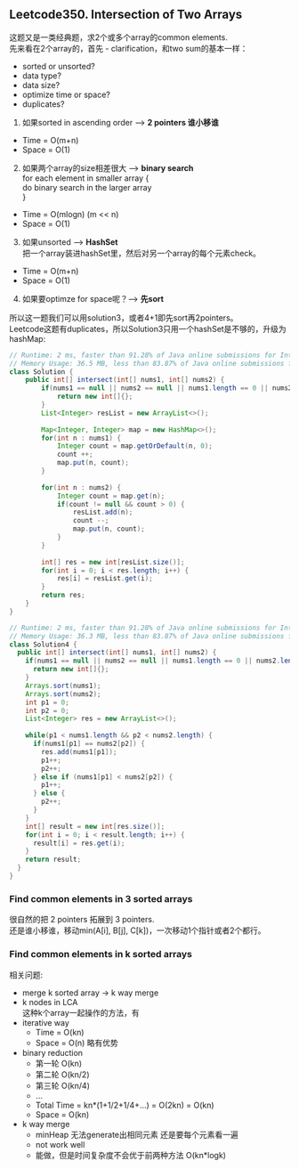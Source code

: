 ## Leetcode350. Intersection of Two Arrays
这题又是一类经典题，求2个或多个array的common elements.  
先来看在2个array的，首先 - clarification，和two sum的基本一样：  
* sorted or unsorted?
* data type?
* data size?
* optimize time or space? 
* duplicates?  

1. 如果sorted in ascending order --> **2 pointers 谁小移谁**
- Time = O(m+n)  
- Space = O(1)  
2. 如果两个array的size相差很大 --> **binary search**  
for each element in smaller array {  
   do binary search in the larger array  
}  
- Time = O(mlogn) (m << n)
- Space = O(1) 
3. 如果unsorted --> **HashSet**  
把一个array装进hashSet里，然后对另一个array的每个元素check。  
- Time = O(m+n)  
- Space = O(1)  
4. 如果要optimze for space呢？--> **先sort**  

所以这一题我们可以用solution3，或者4+1即先sort再2pointers。  
Leetcode这题有duplicates，所以Solution3只用一个hashSet是不够的，升级为hashMap:  
```java
// Runtime: 2 ms, faster than 91.28% of Java online submissions for Intersection of Two Arrays II.
// Memory Usage: 36.5 MB, less than 83.87% of Java online submissions for Intersection of Two Arrays II.
class Solution {
    public int[] intersect(int[] nums1, int[] nums2) {
        if(nums1 == null || nums2 == null || nums1.length == 0 || nums2.length == 0) {
            return new int[]{};
        }
        List<Integer> resList = new ArrayList<>();
        
        Map<Integer, Integer> map = new HashMap<>();
        for(int n : nums1) {
            Integer count = map.getOrDefault(n, 0);
            count ++;
            map.put(n, count);
        }
        
        for(int n : nums2) {
            Integer count = map.get(n);
            if(count != null && count > 0) {
                resList.add(n);
                count --;
                map.put(n, count);
            }
        }
        
        int[] res = new int[resList.size()];
        for(int i = 0; i < res.length; i++) {
            res[i] = resList.get(i);
        }
        return res;
    }
}
```
```java
// Runtime: 2 ms, faster than 91.28% of Java online submissions for Intersection of Two Arrays II.
// Memory Usage: 36.3 MB, less than 83.87% of Java online submissions for Intersection of Two Arrays II.
class Solution4 {
  public int[] intersect(int[] nums1, int[] nums2) {
    if(nums1 == null || nums2 == null || nums1.length == 0 || nums2.length == 0) {
      return new int[]{};
    } 
    Arrays.sort(nums1);
    Arrays.sort(nums2);
    int p1 = 0;
    int p2 = 0;
    List<Integer> res = new ArrayList<>();
    
    while(p1 < nums1.length && p2 < nums2.length) {
      if(nums1[p1] == nums2[p2]) {
        res.add(nums1[p1]);
        p1++;
        p2++;
      } else if (nums1[p1] < nums2[p2]) {
        p1++;
      } else {
        p2++;
      }
    }
    int[] result = new int[res.size()];
    for(int i = 0; i < result.length; i++) {
      result[i] = res.get(i);
    } 
    return result;
  }
}
```
### Find common elements in 3 sorted arrays
很自然的把 2 pointers 拓展到 3 pointers.   
还是谁小移谁，移动min(A[i], B[j], C[k])，一次移动1个指针或者2个都行。  

### Find common elements in k sorted arrays 
相关问题: 
* merge k sorted array -> k way merge 
* k nodes in LCA  
这种k个array一起操作的方法，有  
* iterative way
   * Time = O(kn)
   * Space = O(n) 略有优势
* binary reduction 
   * 第一轮 O(kn)  
   * 第二轮 O(kn/2)  
   * 第三轮 O(kn/4)
   * ...
   * Total Time = kn*(1+1/2+1/4+...) = O(2kn) = O(kn) 
   * Space = O(kn)
* k way merge  
   * minHeap 无法generate出相同元素 还是要每个元素看一遍
   * not work well 
   * 能做，但是时间复杂度不会优于前两种方法 O(kn*logk) 




